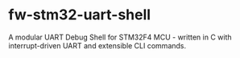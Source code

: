 # fw-stm32-uart-shell
A modular UART Debug Shell for STM32F4 MCU - written in C with interrupt-driven UART and extensible CLI commands.

